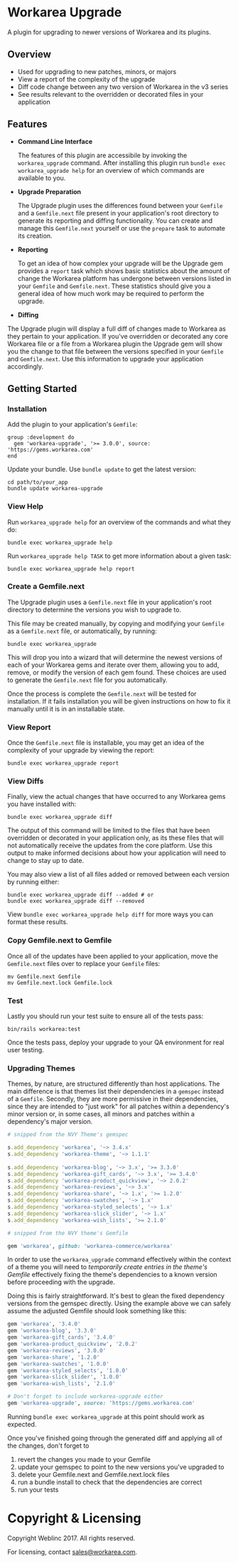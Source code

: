 # Workarea Upgrade 

A plugin for upgrading to newer versions of Workarea and its plugins.

## Overview

* Used for upgrading to new patches, minors, or majors
* View a report of the complexity of the upgrade
* Diff code change between any two version of Workarea in the v3 series 
* See results relevant to the overridden or decorated files in your application

## Features

* __Command Line Interface__
  
  The features of this plugin are accessibile by invoking the `workarea_upgrade`
  command. After installing this plugin run `bundle exec workarea_upgrade help`
  for an overview of which commands are available to you.

* __Upgrade Preparation__
  
  The Upgrade plugin uses the differences found between your `Gemfile` and a 
  `Gemfile.next` file present in your application's root directory to generate
  its reporting and diffing functionality. You can create and manage this 
  `Gemfile.next` yourself or use the `prepare` task to automate its creation.

* __Reporting__

  To get an idea of how complex your upgrade will be the Upgrade gem provides
  a `report` task which shows basic statistics about the amount of change the 
  Workarea platform has undergone between versions listed in your `Gemfile` and
  `Gemfile.next`. These statistics should give you a general idea of how much 
  work may be required to perform the upgrade.

* __Diffing__
 
 The Upgrade plugin will display a full diff of changes made to Workarea as they
 pertain to your application. If you've overridden or decorated any core 
 Workarea file or a file from a Workarea plugin the Upgrade gem will show you
 the change to that file between the versions specified in your `Gemfile` and 
 `Gemfile.next`. Use this information to upgrade your application accordingly.

## Getting Started

### Installation

Add the plugin to your application's `Gemfile`:

    group :development do
      gem 'workarea-upgrade', '>= 3.0.0', source: 'https://gems.workarea.com'
    end

Update your bundle. Use `bundle update` to get the latest version:

    cd path/to/your_app
    bundle update workarea-upgrade

### View Help

Run `workarea_upgrade help` for an overview of the commands and what they do:

    bundle exec workarea_upgrade help

Run `workarea_upgrade help TASK` to get more information about a given task:

    bundle exec workarea_upgrade help report

### Create a Gemfile.next

The Upgrade plugin uses a `Gemfile.next` file in your application's root
directory to determine the versions you wish to upgrade to.

This file may be created manually, by copying and modifying your `Gemfile` as a
`Gemfile.next` file, or automatically, by running:

    bundle exec workarea_upgrade

This will drop you into a wizard that will determine the newest versions of each
of your Workarea gems and iterate over them, allowing you to add, remove, or 
modify the version of each gem found. These choices are used to generate the 
`Gemfile.next` file for you automatically. 

Once the process is complete the `Gemfile.next` will be tested for installation.
If it fails installation you will be given instructions on how to fix it
manually until it is in an installable state.

### View Report

Once the `Gemfile.next` file is installable, you may get an idea of the
complexity of your upgrade by viewing the report:

    bundle exec workarea_upgrade report

### View Diffs

Finally, view the actual changes that have occurred to any Workarea gems you 
have installed with:

    bundle exec workarea_upgrade diff

The output of this command will be limited to the files that have been 
overridden or decorated in your application only, as its these files that will
not automatically receive the updates from the core platform. Use this output
to make informed decisions about how your application will need to change to 
stay up to date.

You may also view a list of all files added or removed between each version 
by running either:

    bundle exec workarea_upgrade diff --added # or
    bundle exec workarea_upgrade diff --removed

View `bundle exec workarea_upgrade help diff` for more ways you can format these
results.

### Copy Gemfile.next to Gemfile

Once all of the updates have been applied to your application, move the
`Gemfile.next` files over to replace your `Gemfile` files:

    mv Gemfile.next Gemfile
    mv Gemfile.next.lock Gemfile.lock

### Test

Lastly you should run your test suite to ensure all of the tests pass:

    bin/rails workarea:test

Once the tests pass, deploy your upgrade to your QA environment for real user
testing.

### Upgrading Themes

Themes, by nature, are structured differently than host applications. The main
difference is that themes list their dependencies in a `gemspec` instead of a 
`Gemfile`. Secondly, they are more permissive in their dependencies, since they
are intended to "just work" for all patches within a dependency's minor version
or, in some cases, all minors and patches within a dependency's major version.

```rb
# snipped from the NVY Theme's gemspec

s.add_dependency 'workarea', '~> 3.4.x'                                       
s.add_dependency 'workarea-theme', '~> 1.1.1'                                 
                                                                              
s.add_dependency 'workarea-blog', '~> 3.x', '>= 3.3.0'                        
s.add_dependency 'workarea-gift_cards', '~> 3.x', '>= 3.4.0'                  
s.add_dependency 'workarea-product_quickview', '~> 2.0.2'                     
s.add_dependency 'workarea-reviews', '~> 3.x'                                 
s.add_dependency 'workarea-share', '~> 1.x', '>= 1.2.0'                       
s.add_dependency 'workarea-swatches', '~> 1.x'                                
s.add_dependency 'workarea-styled_selects', '~> 1.x'                          
s.add_dependency 'workarea-slick_slider', '~> 1.x'                            
s.add_dependency 'workarea-wish_lists', '>= 2.1.0' 
```

```rb
# snipped from the NVY theme's Gemfile

gem 'workarea', github: 'workarea-commerce/workarea'
```

In order to use the `workarea_upgrade` command effectively within the context
of a theme you will need to _temporarily create entries in the theme's Gemfile_
effectively fixing the theme's dependencies to a known version before proceeding
with the upgrade.

Doing this is fairly straightforward. It's best to glean the fixed dependency
versions from the gemspec directly. Using the example above we can safely assume
the adjusted Gemfile should look something like this:

```rb
gem 'workarea', '3.4.0'
gem 'workarea-blog', '3.3.0'
gem 'workarea-gift_cards', '3.4.0'
gem 'workarea-product_quickview', '2.0.2'
gem 'workarea-reviews', '3.0.0'
gem 'workarea-share', '1.2.0'
gem 'workarea-swatches', '1.0.0'
gem 'workarea-styled_selects', '1.0.0'
gem 'workarea-slick_slider', '1.0.0'
gem 'workarea-wish_lists', '2.1.0'

# Don't forget to include workarea-upgrade either
gem 'workarea-upgrade', source: 'https://gems.workarea.com'
```

Running `bundle exec workarea_upgrade` at this point should work as expected.

Once you've finished going through the generated diff and applying all of the
changes, don't forget to

1. revert the changes you made to your Gemfile
1. update your gemspec to point to the new versions you've upgraded to
1. delete your Gemfile.next and Gemfile.next.lock files
1. run a bundle install to check that the dependencies are correct
1. run your tests


# Copyright & Licensing

Copyright Weblinc 2017. All rights reserved.

For licensing, contact sales@workarea.com.
